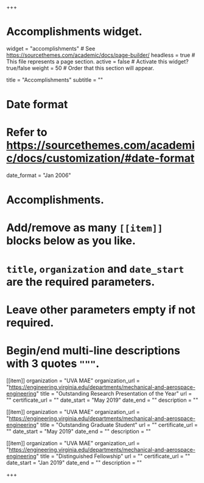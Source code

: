 +++
# Accomplishments widget.
widget = "accomplishments"  # See https://sourcethemes.com/academic/docs/page-builder/
headless = true  # This file represents a page section.
active = false  # Activate this widget? true/false
weight = 50  # Order that this section will appear.

title = "Accomplish&shy;ments"
subtitle = ""

# Date format
#   Refer to https://sourcethemes.com/academic/docs/customization/#date-format
date_format = "Jan 2006"

# Accomplishments.
#   Add/remove as many `[[item]]` blocks below as you like.
#   `title`, `organization` and `date_start` are the required parameters.
#   Leave other parameters empty if not required.
#   Begin/end multi-line descriptions with 3 quotes `"""`.

[[item]]
  organization = "UVA MAE"
  organization_url = "https://engineering.virginia.edu/departments/mechanical-and-aerospace-engineering"
  title = "Outstanding Research Presentation of the Year"
  url = ""
  certificate_url = ""
  date_start = "May 2019"
  date_end = ""
  description = ""

[[item]]
  organization = "UVA MAE"
  organization_url = "https://engineering.virginia.edu/departments/mechanical-and-aerospace-engineering"
  title = "Outstanding Graduate Student"
  url = ""
  certificate_url = ""
  date_start = "May 2019"
  date_end = ""
  description = ""
  
[[item]]
  organization = "UVA MAE"
  organization_url = "https://engineering.virginia.edu/departments/mechanical-and-aerospace-engineering"
  title = "Distinguished Fellowship"
  url = ""
  certificate_url = ""
  date_start = "Jan 2019"
  date_end = ""
  description = ""

+++
